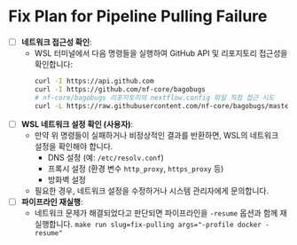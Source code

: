 # Fix Plan for Pipeline Pulling Failure

- [ ] **네트워크 접근성 확인**:
    - WSL 터미널에서 다음 명령들을 실행하여 GitHub API 및 리포지토리 접근성을 확인합니다:
      ```bash
      curl -I https://api.github.com
      curl -I https://github.com/nf-core/bagobugs
      # nf-core/bagobugs 리포지토리의 nextflow.config 파일 직접 접근 시도
      curl -L https://raw.githubusercontent.com/nf-core/bagobugs/master/nextflow.config
      ```
- [ ] **WSL 네트워크 설정 확인 (사용자)**:
    - 만약 위 명령들이 실패하거나 비정상적인 결과를 반환하면, WSL의 네트워크 설정을 확인해야 합니다.
        - DNS 설정 (예: `/etc/resolv.conf`)
        - 프록시 설정 (환경 변수 `http_proxy`, `https_proxy` 등)
        - 방화벽 설정
    - 필요한 경우, 네트워크 설정을 수정하거나 시스템 관리자에게 문의합니다.
- [ ] **파이프라인 재실행**: 
    - 네트워크 문제가 해결되었다고 판단되면 파이프라인을 `-resume` 옵션과 함께 재실행합니다.
      `make run slug=fix-pulling args="-profile docker -resume"` 